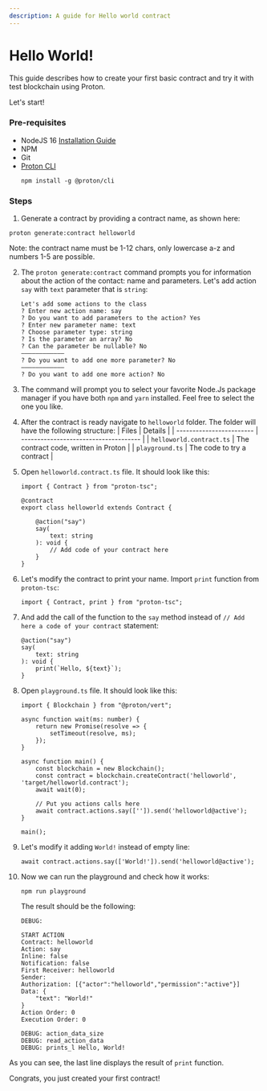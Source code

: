 ```yaml
---
description: A guide for Hello world contract
---
```


# Hello World!

This guide describes how to create your first basic contract and try it with test blockchain using Proton.

Let's start!

### Pre-requisites

- NodeJS 16 [Installation Guide](https://github.com/ProtonProtocol/proton-cli#install-nodejs)
- NPM
- Git
- [Proton CLI](https://github.com/ProtonProtocol/proton-cli)
    ```
    npm install -g @proton/cli
    ```


### Steps

1. Generate a contract by providing a contract name, as shown here:
```
proton generate:contract helloworld
```

Note: the contract name must be 1-12 chars, only lowercase a-z and numbers 1-5 are possible.

2. The `proton generate:contract` command prompts you for information about the action of the contact: name and parameters. Let's add action `say` with `text` parameter that is `string`:
    ```
    Let's add some actions to the class
    ? Enter new action name: say
    ? Do you want to add parameters to the action? Yes
    ? Enter new parameter name: text
    ? Choose parameter type: string
    ? Is the parameter an array? No
    ? Can the parameter be nullable? No
    ————————————
    ? Do you want to add one more parameter? No
    ————————————
    ? Do you want to add one more action? No

    ```
3. The command will prompt you to select your favorite Node.Js package manager if you have both `npm` and `yarn` installed. Feel free to select the one you like.
4. After the contract is ready navigate to `helloworld` folder. The folder will have the following structure:
    | Files                    | Details                               |
    | ------------------------ | ------------------------------------- |
    | `helloworld.contract.ts` | The contract code, written in Proton  |
    | `playground.ts`          | The code to try a contract            |

5. Open `helloworld.contract.ts` file. It should look like this:
    ```
    import { Contract } from "proton-tsc";

    @contract
    export class helloworld extends Contract {

        @action("say")
        say(
            text: string
        ): void {
            // Add code of your contract here
        }
    }
    ```
6. Let's modify the contract to print your name. Import `print` function from `proton-tsc`:
    ```
    import { Contract, print } from "proton-tsc";
    ```
7. And add the call of the function to the `say` method instead of `// Add here a code of your contract` statement:
    ```
    @action("say")
    say(
        text: string
    ): void {
        print(`Hello, ${text}`);
    }
    ```
8. Open `playground.ts` file. It should look like this:
    ```
    import { Blockchain } from "@proton/vert";

    async function wait(ms: number) {
        return new Promise(resolve => {
            setTimeout(resolve, ms);
        });
    }

    async function main() {
        const blockchain = new Blockchain();
        const contract = blockchain.createContract('helloworld', 'target/helloworld.contract');
        await wait(0);

        // Put you actions calls here
        await contract.actions.say(['']).send('helloworld@active');
    }

    main();
    ```
9. Let's modify it adding `World!` instead of empty line:
    ```
    await contract.actions.say(['World!']).send('helloworld@active');
    ```
10. Now we can run the playground and check how it works:
    ```
    npm run playground
    ```

    The result should be the following:

    ```
    DEBUG:

    START ACTION
    Contract: helloworld
    Action: say
    Inline: false
    Notification: false
    First Receiver: helloworld
    Sender:
    Authorization: [{"actor":"helloworld","permission":"active"}]
    Data: {
        "text": "World!"
    }
    Action Order: 0
    Execution Order: 0

    DEBUG: action_data_size
    DEBUG: read_action_data
    DEBUG: prints_l Hello, World!
    ```


As you can see, the last line displays the result of `print` function. 

Congrats, you just created your first contract!



